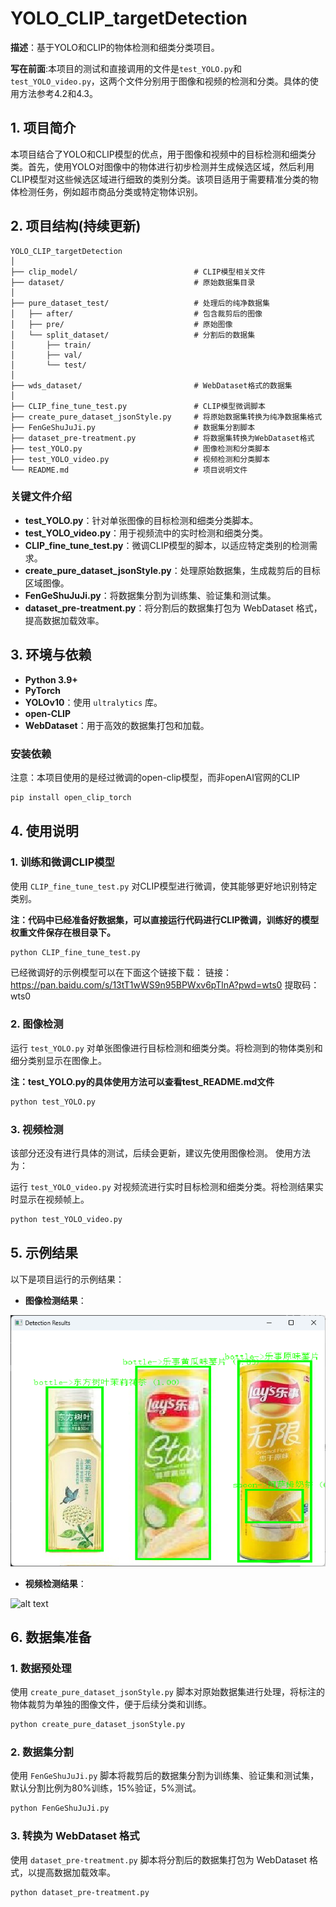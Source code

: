 # YOLO_CLIP_targetDetection

**描述**：基于YOLO和CLIP的物体检测和细类分类项目。

**写在前面**:本项目的测试和直接调用的文件是`test_YOLO.py`和`test_YOLO_video.py`，这两个文件分别用于图像和视频的检测和分类。具体的使用方法参考4.2和4.3。

## 1. 项目简介
本项目结合了YOLO和CLIP模型的优点，用于图像和视频中的目标检测和细类分类。首先，使用YOLO对图像中的物体进行初步检测并生成候选区域，然后利用CLIP模型对这些候选区域进行细致的类别分类。该项目适用于需要精准分类的物体检测任务，例如超市商品分类或特定物体识别。

## 2. 项目结构(持续更新)

```plaintext
YOLO_CLIP_targetDetection
│
├── clip_model/                          # CLIP模型相关文件
├── dataset/                             # 原始数据集目录
│
├── pure_dataset_test/                   # 处理后的纯净数据集
│   ├── after/                           # 包含裁剪后的图像
│   ├── pre/                             # 原始图像
│   └── split_dataset/                   # 分割后的数据集
│       ├── train/
│       ├── val/
│       └── test/
│
├── wds_dataset/                         # WebDataset格式的数据集
│
├── CLIP_fine_tune_test.py               # CLIP模型微调脚本
├── create_pure_dataset_jsonStyle.py     # 将原始数据集转换为纯净数据集格式
├── FenGeShuJuJi.py                      # 数据集分割脚本
├── dataset_pre-treatment.py             # 将数据集转换为WebDataset格式
├── test_YOLO.py                         # 图像检测和分类脚本
├── test_YOLO_video.py                   # 视频检测和分类脚本
└── README.md                            # 项目说明文件
```

### 关键文件介绍
- **test_YOLO.py**：针对单张图像的目标检测和细类分类脚本。
- **test_YOLO_video.py**：用于视频流中的实时检测和细类分类。
- **CLIP_fine_tune_test.py**：微调CLIP模型的脚本，以适应特定类别的检测需求。
- **create_pure_dataset_jsonStyle.py**：处理原始数据集，生成裁剪后的目标区域图像。
- **FenGeShuJuJi.py**：将数据集分割为训练集、验证集和测试集。
- **dataset_pre-treatment.py**：将分割后的数据集打包为 WebDataset 格式，提高数据加载效率。

## 3. 环境与依赖

- **Python 3.9+**
- **PyTorch**
- **YOLOv10**：使用 `ultralytics` 库。
- **open-CLIP**
- **WebDataset**：用于高效的数据集打包和加载。

### 安装依赖
注意：本项目使用的是经过微调的open-clip模型，而非openAI官网的CLIP

```bash
pip install open_clip_torch
```

## 4. 使用说明

### 1. 训练和微调CLIP模型
使用 `CLIP_fine_tune_test.py` 对CLIP模型进行微调，使其能够更好地识别特定类别。

**注：代码中已经准备好数据集，可以直接运行代码进行CLIP微调，训练好的模型权重文件保存在根目录下。**

```bash
python CLIP_fine_tune_test.py
```
已经微调好的示例模型可以在下面这个链接下载：
链接：https://pan.baidu.com/s/13tT1wWS9n95BPWxv6pTlnA?pwd=wts0
提取码：wts0

### 2. 图像检测
运行 `test_YOLO.py` 对单张图像进行目标检测和细类分类。将检测到的物体类别和细分类别显示在图像上。

**注：test_YOLO.py的具体使用方法可以查看test_README.md文件**

```bash
python test_YOLO.py
```

### 3. 视频检测
该部分还没有进行具体的测试，后续会更新，建议先使用图像检测。
使用方法为：

运行 `test_YOLO_video.py` 对视频流进行实时目标检测和细类分类。将检测结果实时显示在视频帧上。

```bash
python test_YOLO_video.py
```

## 5. 示例结果

以下是项目运行的示例结果：

- **图像检测结果**：

![alt text](image.png)
- **视频检测结果**：

![alt text](video.gif)

## 6. 数据集准备

### 1. 数据预处理
使用 `create_pure_dataset_jsonStyle.py` 脚本对原始数据集进行处理，将标注的物体裁剪为单独的图像文件，便于后续分类和训练。

```bash
python create_pure_dataset_jsonStyle.py
```

### 2. 数据集分割
使用 `FenGeShuJuJi.py` 脚本将裁剪后的数据集分割为训练集、验证集和测试集，默认分割比例为80%训练，15%验证，5%测试。

```bash
python FenGeShuJuJi.py
```

### 3. 转换为 WebDataset 格式
使用 `dataset_pre-treatment.py` 脚本将分割后的数据集打包为 WebDataset 格式，以提高数据加载效率。

```bash
python dataset_pre-treatment.py
```

